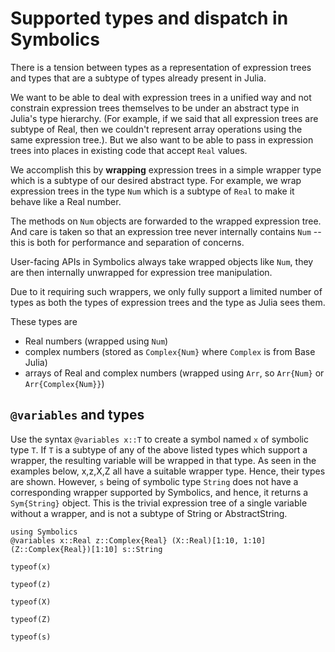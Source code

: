 # Supported types and dispatch in Symbolics

There is a tension between types as a representation of expression trees and types that are a subtype of types already present in Julia.

We want to be able to deal with expression trees in a unified way and not constrain expression trees themselves to be under an abstract type in Julia's type hierarchy. (For example, if we said that all expression trees are subtype of Real, then we couldn't represent array operations using the same expression tree.). But we also want to be able to pass in expression trees into places in existing code that accept `Real` values.

We accomplish this by **wrapping** expression trees in a simple wrapper type which is a subtype of our desired abstract type. For example, we wrap expression trees in the type `Num` which is a subtype of `Real` to make it behave like a Real number.

The methods on `Num` objects are forwarded to the wrapped expression tree. And care is taken so that an expression tree never internally contains `Num` -- this is both for performance and separation of concerns.

User-facing APIs in Symbolics always take wrapped objects like `Num`, they are then internally unwrapped for expression tree manipulation.

Due to it requiring such wrappers, we only fully support a limited number of types as both the types of expression trees and the type as Julia sees them.

These types are

- Real numbers (wrapped using `Num`)
- complex numbers (stored as `Complex{Num}` where `Complex` is from Base Julia)
- arrays of Real and complex numbers (wrapped using `Arr`, so `Arr{Num}` or `Arr{Complex{Num}}`)

## `@variables` and types

Use the syntax `@variables x::T` to create a symbol named `x` of symbolic type `T`. If `T` is a subtype of any of the above listed types which support a wrapper, the resulting variable will be wrapped in that type. As seen in the examples below, x,z,X,Z all have a suitable wrapper type. Hence, their types are shown. However, `s` being of symbolic type `String` does not have a corresponding wrapper supported by Symbolics, and hence, it returns a `Sym{String}` object. This is the trivial expression tree of a single variable without a wrapper, and is not a subtype of String or AbstractString.

```@example types
using Symbolics
@variables x::Real z::Complex{Real} (X::Real)[1:10, 1:10] (Z::Complex{Real})[1:10] s::String
```
```@example types
typeof(x)
```
```@example types
typeof(z)
```
```@example types
typeof(X)
```
```@example types
typeof(Z)
```
```@example types
typeof(s)
```

